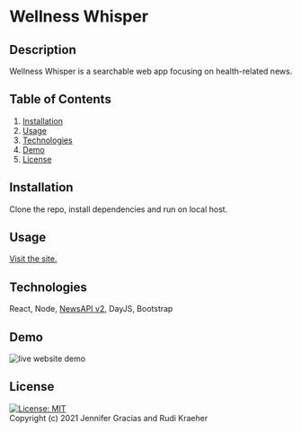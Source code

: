 # Wellness Whisper

## Description
Wellness Whisper is a searchable web app focusing on health-related news.
    
## Table of Contents 
1. [Installation](#installation)
2. [Usage](#usage)
3. [Technologies](#technologies)
4. [Demo](#demo)
5. [License](#license)
    
## Installation
Clone the repo, install dependencies and run on local host.

## Usage
[Visit the site.](https://rkraeher.github.io/wellness-whisper/)

## Technologies
React, Node, [NewsAPI v2](https://newsapi.org/), DayJS, Bootstrap

## Demo
<img src="./src/images/demo.gif" alt="live website demo"> 

## License 
[![License: MIT](https://img.shields.io/badge/License-MIT-yellow.svg)](https://opensource.org/licenses/MIT)  
Copyright (c) 2021 Jennifer Gracias and Rudi Kraeher